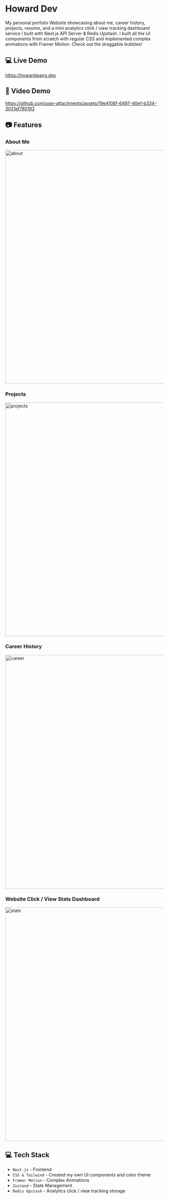 # Howard Dev

My personal porfolio Website showcasing about me, career history, projects, resume, and a mini analytics click / view tracking dashboard service I built with Next.js API Server & Redis Upstash. I built all the UI components from scratch with regular CSS and implemented complex animations with Framer Motion. Check out the draggable bubbles!

## 💻 Live Demo
https://howardwang.dev

## 🎥 Video Demo
https://github.com/user-attachments/assets/19e4108f-6497-40ef-b334-3031ef780192

## 📷 Features

### About Me
<img width="1496" height="743" alt="about" src="https://github.com/user-attachments/assets/a1f97766-36fa-4ee6-bf8b-e40fb7f80a0e" />

### Projects
<img width="1492" height="743" alt="projects" src="https://github.com/user-attachments/assets/1610d81b-0875-4d6e-a026-ed0c24597477" />

### Career History
<img width="1494" height="743" alt="career" src="https://github.com/user-attachments/assets/7ea3a61c-40d7-4e37-bb57-ff29bba7dd81" />

### Website Click / View Stats Dashboard
<img width="1490" height="743" alt="stats" src="https://github.com/user-attachments/assets/f4c1a739-23a9-4c55-a3ff-6a93c7dfede1" />

## 💻 Tech Stack
- `Next.js` - Frontend
- `CSS & Tailwind` - Created my own UI components and color theme
- `Framer Motion` - Complex Animations
- `Zustand` - State Management
- `Redis Upstash` - Analytics click / view tracking storage
